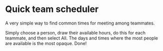 # Quick team scheduler

A very simple way to find common times for meeting among teammates.

Simply choose a person, draw their available hours, do this for each teammate, and then select All. The days and times where the most people are available is the most opaque. Done!